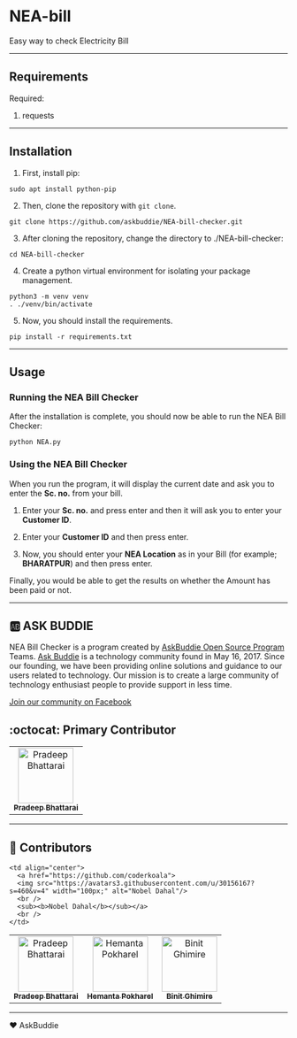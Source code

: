 # NEA-bill

Easy way to check Electricity Bill

-----------
## Requirements

Required:

1. requests

-----------

## Installation

1. First, install pip:

```
sudo apt install python-pip
```

2. Then, clone the repository with `git clone`.

```
git clone https://github.com/askbuddie/NEA-bill-checker.git
```

3. After cloning the repository, change the directory to ./NEA-bill-checker:

```
cd NEA-bill-checker
```

4. Create a python virtual environment for isolating your package management.

```
python3 -m venv venv
. ./venv/bin/activate
```

5. Now, you should install the requirements.

```
pip install -r requirements.txt
```

----------
 
## Usage

### Running the NEA Bill Checker

After the installation is complete, you should now be able to run the NEA Bill Checker:

```
python NEA.py
```

### Using the NEA Bill Checker

When you run the program, it will display the current date and ask you to enter the **Sc. no.** from your bill.

1. Enter your **Sc. no.** and press enter and then it will ask you to enter your **Customer ID**.

2. Enter your **Customer ID** and then press enter.

3. Now, you should enter your **NEA Location** as in your Bill (for example; **BHARATPUR**) and then press enter.

Finally, you would be able to get the results on whether the Amount has been paid or not.

 ----------
 
 :ab: ASK BUDDIE
 ----------
 NEA Bill Checker is a program created by [AskBuddie Open Source Program](https://github.com/askbuddie) Teams.
 [Ask Buddie](https://www.askbuddie.com) is a technology community found in May 16, 2017. Since our 
 founding, we have been providing online solutions and guidance to our 
 users related to technology. Our mission is to create a large community
 of technology enthusiast people to provide support in less time. 

 [Join our community on Facebook](https://www.facebook.com/groups/askbuddie)



## :octocat: Primary Contributor

<table>
  <tr>
    <td align="center">
      <a href="https://github.com/pr0d33p">
      <img src="https://avatars0.githubusercontent.com/u/29733866?s=460&v=4" width="100px;" alt="Pradeep Bhattarai"/>
      <br />
      <sub><b>Pradeep Bhattarai</b></sub></a>
      <br />
    </td>
  </tr>
 </table>

----------

## :stars: Contributors
<table>
  <tr>
    <td align="center">
      <a href="https://github.com/pr0d33p">
      <img src="https://avatars0.githubusercontent.com/u/29733866?s=460&v=4" width="100px;" alt="Pradeep Bhattarai"/>
      <br />
      <sub><b>Pradeep Bhattarai</b></sub></a>
      <br />
    </td>
   <td align="center">
      <a href="https://github.com/Hemant-H9">
      <img src="https://avatars3.githubusercontent.com/u/35365105?s=460&v=3" width="100px;" alt="Hemanta Pokharel"/>
      <br />
      <sub><b>Hemanta Pokharel</b></sub></a>
      <br />
    </td>
    <td align="center">
      <a href="https://github.com/TheBinitGhimire">
      <img src="https://avatars1.githubusercontent.com/u/20013689?s=460&v=4" width="100px;" alt="Binit Ghimire"/>
      <br />
      <sub><b>Binit Ghimire</b></sub></a>
      <br />
    </td>
   
    <td align="center">
      <a href="https://github.com/coderkoala">
      <img src="https://avatars3.githubusercontent.com/u/30156167?s=460&v=4" width="100px;" alt="Nobel Dahal"/>
      <br />
      <sub><b>Nobel Dahal</b></sub></a>
      <br />
    </td>
   
  </tr>
</table>

-----------
 :heart: AskBuddie
